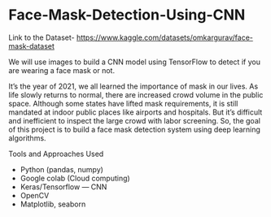# Face-Mask-Detection-Using-CNN

Link to the Dataset- https://www.kaggle.com/datasets/omkargurav/face-mask-dataset

We will use images to build a CNN model using TensorFlow to detect if you are wearing a face mask or not.

It’s the year of 2021, we all learned the importance of mask in our lives. As life slowly returns to normal, there are increased crowd volume in the public space. Although some states have lifted mask requirements, it is still mandated at indoor public places like airports and hospitals. But it’s difficult and inefficient to inspect the large crowd with labor screening. So, the goal of this project is to build a face mask detection system using deep learning algorithms.

Tools and Approaches Used
- Python (pandas, numpy)
- Google colab (Cloud computing)
- Keras/Tensorflow — CNN
- OpenCV
- Matplotlib, seaborn
